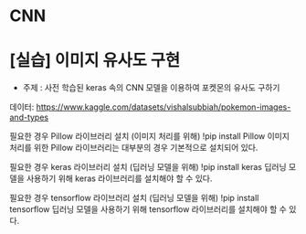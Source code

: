 # CNN
# [실습] 이미지 유사도 구현

- 주제 : 사전 학습된 keras 속의 CNN 모델을 이용하여 포켓몬의 유사도 구하기

데이터:
https://www.kaggle.com/datasets/vishalsubbiah/pokemon-images-and-types



 필요한 경우 Pillow 라이브러리 설치 (이미지 처리를 위해)
 !pip install Pillow
 이미지 처리를 위한 Pillow 라이브러리는 대부분의 경우 기본적으로 설치되어 있다.

 필요한 경우 keras 라이브러리 설치 (딥러닝 모델을 위해)
 !pip install keras
 딥러닝 모델을 사용하기 위해 keras 라이브러리를 설치해야 할 수 있다.

 필요한 경우 tensorflow 라이브러리 설치 (딥러닝 모델을 위해)
 !pip install tensorflow
 딥러닝 모델을 사용하기 위해 tensorflow 라이브러리를 설치해야 할 수 있다.
